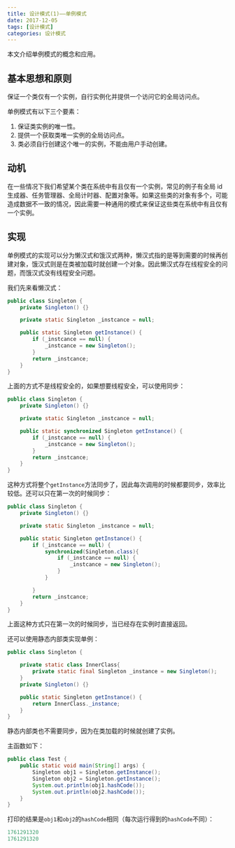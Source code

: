 ```yaml
---
title: 设计模式(1)——单例模式
date: 2017-12-05
tags: [设计模式]
categories: 设计模式
---
```


本文介绍单例模式的概念和应用。

<!--more-->

## 基本思想和原则

保证一个类仅有一个实例，自行实例化并提供一个访问它的全局访问点。

单例模式有以下三个要素：

1. 保证类实例的唯一性。
2. 提供一个获取类唯一实例的全局访问点。
3. 类必须自行创建这个唯一的实例，不能由用户手动创建。

## 动机

在一些情况下我们希望某个类在系统中有且仅有一个实例，常见的例子有全局 id 生成器、任务管理器、全局计时器、配置对象等。如果这些类的对象有多个，可能造成数据不一致的情况，因此需要一种通用的模式来保证这些类在系统中有且仅有一个实例。

## 实现

单例模式的实现可以分为懒汉式和饿汉式两种，懒汉式指的是等到需要的时候再创建对象，饿汉式则是在类被加载时就创建一个对象。因此懒汉式存在线程安全的问题，而饿汉式没有线程安全问题。

我们先来看懒汉式：

```Java
public class Singleton {
    private Singleton() {}

    private static Singleton _instcance = null;

    public static Singleton getInstance() {
        if (_instcance == null) {
            _instcance = new Singleton();
        }
        return _instcance;
    }
}
```

上面的方式不是线程安全的，如果想要线程安全，可以使用同步：

```Java
public class Singleton {
    private Singleton() {}

    private static Singleton _instcance = null;

    public static synchronized Singleton getInstance() {
        if (_instcance == null) {
            _instcance = new Singleton();
        }
        return _instcance;
    }
}
```

这种方式将整个`getInstance`方法同步了，因此每次调用的时候都要同步，效率比较低。还可以只在第一次的时候同步：

```Java
public class Singleton {
    private Singleton() {}

    private static Singleton _instcance = null;

    public static Singleton getInstance() {
        if (_instcance == null) {
            synchronized(Singleton.class){
                if (_instcance == null) {
                    _instcance = new Singleton();
                }
            }

        }
        return _instcance;
    }
}
```

上面这种方式只在第一次的时候同步，当已经存在实例时直接返回。

还可以使用静态内部类实现单例：

```Java
public class Singleton {

    private static class InnerClass{
        private static final Singleton _instance = new Singleton();
    }
    private Singleton() {}

    public static Singleton getInstance() {
        return InnerClass._instance;
    }
}
```

静态内部类也不需要同步，因为在类加载的时候就创建了实例。

主函数如下：

```Java
public class Test {
    public static void main(String[] args) {
        Singleton obj1 = Singleton.getInstance();
        Singleton obj2 = Singleton.getInstance();
        System.out.println(obj1.hashCode());
        System.out.println(obj2.hashCode());
    }
}
```

打印的结果是`obj1`和`obj2`的`hashCode`相同（每次运行得到的`hashCode`不同）：

```Java
1761291320
1761291320
```